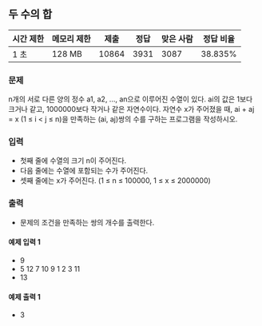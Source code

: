 ## 두 수의 합
 
|시간 제한|	메모리 제한|	제출|	정답|	맞은 사람|	정답 비율|
|---|---|---|---|---|---|
|1 초|	128 MB|	10864|	3931|	3087|	38.835%|

### 문제
n개의 서로 다른 양의 정수 a1, a2, ..., an으로 이루어진 수열이 있다. 
ai의 값은 1보다 크거나 같고, 1000000보다 작거나 같은 자연수이다. 
자연수 x가 주어졌을 때, ai + aj = x (1 ≤ i < j ≤ n)을 만족하는 (ai, aj)쌍의 수를 구하는 프로그램을 작성하시오.

### 입력
- 첫째 줄에 수열의 크기 n이 주어진다. 
- 다음 줄에는 수열에 포함되는 수가 주어진다. 
- 셋째 줄에는 x가 주어진다. (1 ≤ n ≤ 100000, 1 ≤ x ≤ 2000000)

### 출력
- 문제의 조건을 만족하는 쌍의 개수를 출력한다.

#### 예제 입력 1 
- 9
- 5 12 7 10 9 1 2 3 11
- 13

#### 예제 출력 1 
- 3